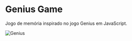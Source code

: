 <h1>Genius Game</h1>

<p>Jogo de memória inspirado no jogo Genius em JavaScript.</p>

![Genius](https://user-images.githubusercontent.com/81976280/134081319-5cfc64d4-ba3e-4a42-a851-3d77f8a0a614.jpg)

